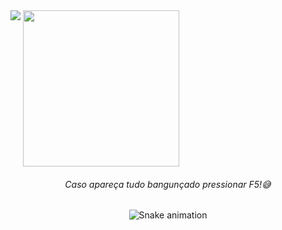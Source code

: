 
<!--stats-->
<picture>
<source
  srcset="https://github-readme-stats.vercel.app/api?username=Marcos-Auguusto&show_icons=true&title_color=C3D1D9&text_color=7A8490&icon_color=3572A5&bg_color=0D1117&hide_border=true&locale=pt-br&disable_animations=true"
  media="(prefers-color-scheme: dark)"
/>
<img align="top" src="https://github-readme-stats.vercel.app/api?username=anuraghazra&show_icons=true" />
</picture>

<!--most usad languages-->
<picture>
<source
  srcset="https://github-readme-stats.vercel.app/api/top-langs/?username=Marcos-Auguusto&title_color=C3D1D9&text_color=7A8490&bg_color=0D1117&hide_border=true&locale=pt-br&disable_animations=true"
  media="(prefers-color-scheme: dark)"
/>
<img align="top" src="https://github.com/anuraghazra/github-readme-stats" width="250"/>
</picture>


<div align="center">
<h6>Caso apareça tudo bangunçado pressionar F5!😅</h6>
</div>

<div align="center">
<!--snake-->

  ![Snake animation](https://github.com/Marcos-Auguusto/Marcos-Auguusto/blob/output/github-contribution-grid-snake.svg)

</div>


